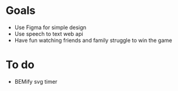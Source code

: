 # Goals

- Use Figma for simple design
- Use speech to text web api
- Have fun watching friends and family struggle to win the game


# To do
- BEMify svg timer